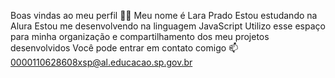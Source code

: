 Boas vindas ao meu perfil 💙💙
Meu nome é Lara Prado
Estou estudando na Alura
Estou me desenvolvendo na linguagem JavaScript
Utilizo esse espaço para minha organização e compartilhamento dos meu projetos desenvolvidos
Você pode entrar em contato comigo 📫
0000110628608xsp@al.educacao.sp.gov.br
